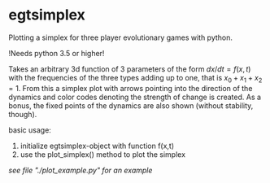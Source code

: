 # egtsimplex
Plotting a simplex for three player evolutionary games with python.

!Needs python 3.5 or higher!

Takes an arbitrary 3d function of 3 parameters of the form
$dx/dt=f(x,t)$ with the frequencies of the three types adding up to
one, that is $x_0+x_1+x_2=1$. From this a simplex plot with arrows 
pointing into the direction of the dynamics and color codes 
denoting the strength of change is created. As a bonus, the fixed
points of the dynamics are also shown (without stability, though).

basic usage:

1. initialize egtsimplex-object with function f(x,t)
2. use the plot_simplex() method to plot the simplex

*see file "./plot_example.py" for an example*



